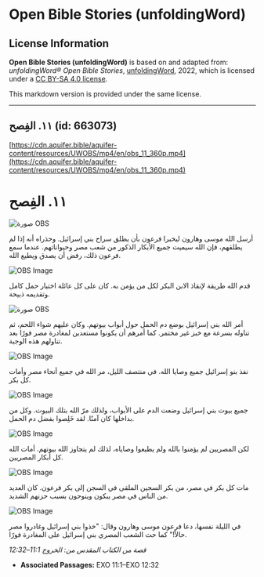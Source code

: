 # Open Bible Stories (unfoldingWord)

## License Information

**Open Bible Stories (unfoldingWord)** is based on and adapted from: _unfoldingWord® Open Bible Stories_, [unfoldingWord](https://unfoldingword.org/utw), 2022, which is licensed under a [CC BY-SA 4.0 license](https://creativecommons.org/licenses/by-sa/4.0/legalcode.en).

This markdown version is provided under the same license.



--------------------------------

## ١١. الفِصح (id: 663073)

[https://cdn.aquifer.bible/aquifer-content/resources/UWOBS/mp4/en/obs_11_360p.mp4](https://cdn.aquifer.bible/aquifer-content/resources/UWOBS/mp4/en/obs_11_360p.mp4)

١١. الفِصح
==========

![صورة OBS](https://cdn.aquifer.bible/aquifer-content/resources/UWOBS/jpg/360px/obs-en-11-01.jpg)

أرسل الله موسى وهارون ليخبرا فرعون بأن يطلق سراح بني إسرائيل. وحذراه أنه إذا لم يطلقهم، فإن الله سيميت جميع الأبكار الذكور من شعب مصر وحيواناتهم. عندما سمع فرعون ذلك، رفض أن يصدق ويطيع الله.

![OBS Image](https://cdn.aquifer.bible/aquifer-content/resources/UWOBS/jpg/360px/obs-en-11-02.jpg)

قدم الله طريقة لإنقاذ الابن البكر لكل من يؤمن به. كان على كل عائلة اختيار حمل كامل وتقديمه ذبيحة.

![صورة OBS](https://cdn.aquifer.bible/aquifer-content/resources/UWOBS/jpg/360px/obs-en-11-03.jpg)

أمر الله بني إسرائيل بوضع دم الحمل حول أبواب بيوتهم. وكان عليهم شواء اللحم، ثم تناوله بسرعة مع خبز غير مختمر. كما أمرهم أن يكونوا مستعدين لمغادرة مصر فورًا بعد تناولهم هذه الوجبة.

![OBS Image](https://cdn.aquifer.bible/aquifer-content/resources/UWOBS/jpg/360px/obs-en-11-04.jpg)

نفذ بنو إسرائيل جميع وصايا الله. في منتصف الليل، مر الله في جميع أنحاء مصر وأمات كل بكر.

![OBS Image](https://cdn.aquifer.bible/aquifer-content/resources/UWOBS/jpg/360px/obs-en-11-05.jpg)

جميع بيوت بني إسرائيل وضعت الدم على الأبواب، ولذلك مرّ الله بتلك البيوت. وكل من بداخلها كان آمنًا. لقد خَلِصوا بفضل دم الحمل.

![OBS Image](https://cdn.aquifer.bible/aquifer-content/resources/UWOBS/jpg/360px/obs-en-11-06.jpg)

لكن المصريين لم يؤمنوا بالله ولم يطيعوا وصاياه، لذلك لم يتجاوز الله بيوتهم. أمات الله كل أبكار المصريين.

![OBS Image](https://cdn.aquifer.bible/aquifer-content/resources/UWOBS/jpg/360px/obs-en-11-07.jpg)

مات كل بكر في مصر، من بكر السجين الملقى في السجن إلى بكر فرعون. كان العديد من الناس في مصر يبكون وينوحون بسبب حزنهم الشديد.

![OBS Image](https://cdn.aquifer.bible/aquifer-content/resources/UWOBS/jpg/360px/obs-en-11-08.jpg)

في الليلة نفسها، دعا فرعون موسى وهارون وقال: "خذوا بني إسرائيل وغادروا مصر حالاً!" كما حث الشعب المصري بني إسرائيل على المغادرة فورًا.

*قصة من الكتاب المقدس من: الخروج 11:1–12:32*

* **Associated Passages:** EXO 11:1–EXO 12:32

